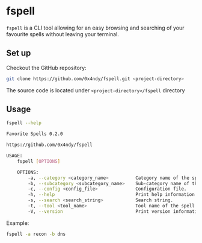 # fspell
`fspell` is a CLI tool allowing for an easy browsing and searching of your favourite spells without leaving your terminal.

## Set up
Checkout the GitHub repository:
```bash
git clone https://github.com/0x4ndy/fspell.git <project-directory>
```
The source code is located under ``<project-directory>/fspell`` directory

## Usage
```bash
fspell --help
```
```bash
Favorite Spells 0.2.0

https://github.com/0x4ndy/fspell

USAGE:
    fspell [OPTIONS]

    OPTIONS:
        -a, --category <category_name>          Category name of the spell.
        -b, --subcategory <subcategory_name>    Sub-category name of the spell.
        -c, --config <config_file>              Configuration file.
        -h, --help                              Print help information
        -s, --search <search_string>            Search string.
        -t, --tool <tool_name>                  Tool name of the spell.
        -V, --version                           Print version information
```
Example:
```bash
fspell -a recon -b dns
```
